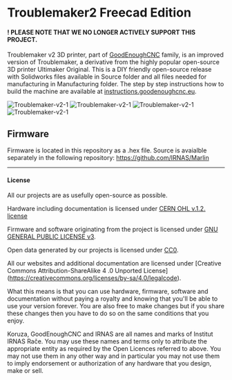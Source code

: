 # Troublemaker2 Freecad Edition

#### ! PLEASE NOTE THAT WE NO LONGER ACTIVELY SUPPORT THIS PROJECT. 

Troublemaker v2 3D printer, part of [GoodEnoughCNC](http://goodenoughcnc.eu/) family, is an improved version of Troublemaker, a derivative from the highly popular open-source 3D printer Ultimaker Original. This is a DIY friendly open-source release with Solidworks files available in Source folder and all files needed for manufacturing in Manufacturing folder. The step by step instructions how to build the machine are available at [instructions.goodenoughcnc.eu](http://instructions.goodenoughcnc.eu).

![Troublemaker-v2-1](Troublemaker-1.jpg)
![Troublemaker-v2-1](Troublemaker-2.jpg)
![Troublemaker-v2-1](Troublemaker-3.jpg)
![Troublemaker-v2-1](Troublemaker-4.jpg)

## Firmware
Firmware is located in this repository as a .hex file. Source is avaialble separately in the following repository: https://github.com/IRNAS/Marlin


---

#### License

All our projects are as usefully open-source as possible.

Hardware including documentation is licensed under [CERN OHL v.1.2. license](http://www.ohwr.org/licenses/cern-ohl/v1.2)

Firmware and software originating from the project is licensed under [GNU GENERAL PUBLIC LICENSE v3](http://www.gnu.org/licenses/gpl-3.0.en.html).

Open data generated by our projects is licensed under [CC0](https://creativecommons.org/publicdomain/zero/1.0/legalcode).

All our websites and additional documentation are licensed under [Creative Commons Attribution-ShareAlike 4 .0 Unported License] (https://creativecommons.org/licenses/by-sa/4.0/legalcode).

What this means is that you can use hardware, firmware, software and documentation without paying a royalty and knowing that you'll be able to use your version forever. You are also free to make changes but if you share these changes then you have to do so on the same conditions that you enjoy.

Koruza, GoodEnoughCNC and IRNAS are all names and marks of Institut IRNAS Rače. 
You may use these names and terms only to attribute the appropriate entity as required by the Open Licences referred to above. You may not use them in any other way and in particular you may not use them to imply endorsement or authorization of any hardware that you design, make or sell.
